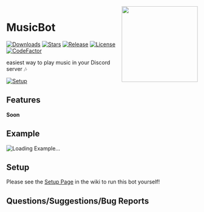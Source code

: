 <img align="right" src="https://cdn.discordapp.com/avatars/478287039016468491/9bb419c9a513e900ab6aa91868761598.png" height="200" width="200">

# MusicBot

[![Downloads](https://img.shields.io/github/downloads/iAutistic/MusicBot/total?color=%23)](https://github.com/iAutistic/MusicBot/releases/latest)
[![Stars](https://img.shields.io/github/stars/iAutistic/MusicBot)](https://github.com/iAutistic/MusicBot/stargazers)
[![Release](https://img.shields.io/github/v/release/iAutistic/MusicBot)](https://github.com/iAutistic/MusicBot/releases/latest)
[![License](https://img.shields.io/github/license/iAutistic/MusicBot)](https://github.com/iAutistic/MusicBot/blob/main/LICENSE)
[![CodeFactor](https://www.codefactor.io/repository/github/iautistic/musicbot/badge)](https://www.codefactor.io/repository/github/iautistic/musicbot)

easiest way to play music in your Discord server 🎶

[![Setup](https://media.giphy.com/media/13GIgrGdslD9oQ/giphy.gif)](https://github.com/jagrosh/MusicBot/wiki/Setup)

## Features

**Soon**

## Example

![Loading Example...](https://media.giphy.com/media/13GIgrGdslD9oQ/giphy.gif)

## Setup

Please see the [Setup Page](https://github.com/iAutistic/MusicBot/wiki/Setup) in the wiki to run this bot yourself!

## Questions/Suggestions/Bug Reports
